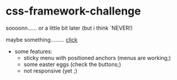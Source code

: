 # css-framework-challenge


soooonn...... or a little bit later (but i think `NEVER!)

maybe something......... [click](https://szobonyatomi.github.io/css-framework-challenge/)

* some features:
	* sticky menu with positioned anchors (menus are working;)
	* some easter eggs (check the buttons;)
	* not responsive (yet ;)


